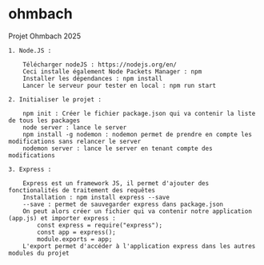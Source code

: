 # ohmbach
Projet Ohmbach 2025


    1. Node.JS :

        Télécharger nodeJS : https://nodejs.org/en/
        Ceci installe également Node Packets Manager : npm
        Installer les dépendances : npm install
        Lancer le serveur pour tester en local : npm run start

    2. Initialiser le projet :

        npm init : Créer le fichier package.json qui va contenir la liste de tous les packages
        node server : lance le server
        npm install -g nodemon : nodemon permet de prendre en compte les modifications sans relancer le server
        nodemon server : lance le server en tenant compte des modifications

    3. Express :

        Express est un framework JS, il permet d'ajouter des fonctionalités de traitement des requêtes
        Installation : npm install express --save
        --save : permet de sauvegarder express dans package.json
        On peut alors créer un fichier qui va contenir notre application (app.js) et importer express : 
            const express = require("express");
            const app = express();
            module.exports = app;
        L'export permet d'accéder à l'application express dans les autres modules du projet